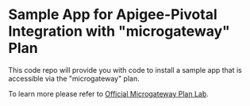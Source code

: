 # Sample App for Apigee-Pivotal Integration with "microgateway" Plan

This code repo will provide you with code to install a sample app that is accessible via the "microgateway" plan.

To learn more please refer to [Official Microgateway Plan Lab](https://github.com/apigeekdemos/apigee-s1p-labs/tree/master/Lab%202%20-%20Proxy%20a%20CF%20app%20using%20Edge%20Microgateway%20(Microgateway%20plan)).
